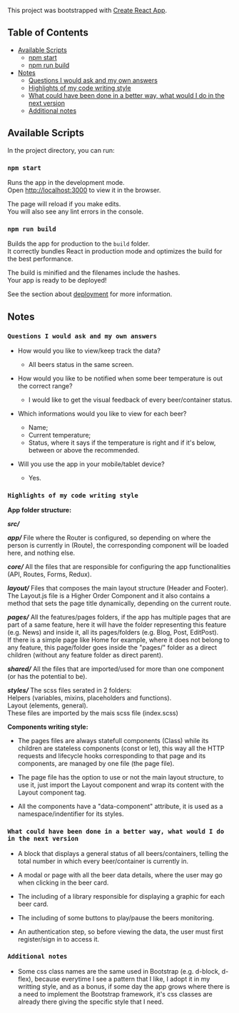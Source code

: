 This project was bootstrapped with [Create React App](https://github.com/facebook/create-react-app).

## Table of Contents

- [Available Scripts](#available-scripts)
  - [npm start](#npm-start)
  - [npm run build](#npm-run-build)
- [Notes](#notes)
  - [Questions I would ask and my own answers](#questions-i-would-ask-and-my-own-answers)
  - [Highlights of my code writing style](#highlights-of-my-code-writing-style)
  - [What could have been done in a better way, what would I do in the next version](#what-could-have-been-done-in-a-better-way-what-would-i-do-in-the-next-version)
  - [Additional notes](#additional-notes)


## Available Scripts

In the project directory, you can run:

### `npm start`

Runs the app in the development mode.<br>
Open [http://localhost:3000](http://localhost:3000) to view it in the browser.

The page will reload if you make edits.<br>
You will also see any lint errors in the console.

### `npm run build`

Builds the app for production to the `build` folder.<br>
It correctly bundles React in production mode and optimizes the build for the best performance.

The build is minified and the filenames include the hashes.<br>
Your app is ready to be deployed!

See the section about [deployment](#deployment) for more information.


## Notes

### `Questions I would ask and my own answers`

- How would you like to view/keep track the data?
  - All beers status in the same screen.

- How would you like to be notified when some beer temperature is out the correct range?
  - I would like to get the visual feedback of every beer/container status.

- Which informations would you like to view for each beer?
  - Name;
  - Current temperature;
  - Status, where it says if the temperature is right and if it's below, between or above the recommended.

- Will you use the app in your mobile/tablet device?
  - Yes.


### `Highlights of my code writing style`

**App folder structure:**

**_src/_**

**_app/_** File where the Router is configured, so depending on where the person is currently in (Route), the corresponding component will be loaded here, and nothing else.

**_core/_** All the files that are responsible for configuring the app functionalities (API, Routes, Forms, Redux).

**_layout/_** Files that composes the main layout structure (Header and Footer).<br>
The Layout.js file is a Higher Order Component and it also contains a method that sets the page title dynamically, depending on the current route.

**_pages/_** All the features/pages folders, if the app has multiple pages that are part of a same feature, here it will have the folder representing this feature (e.g. News) and inside it, all its pages/folders (e.g. Blog, Post, EditPost).</br>
If there is a simple page like Home for example, where it does not belong to any feature, this page/folder goes inside the "pages/" folder as a direct children (without any feature folder as direct parent).

**_shared/_** All the files that are imported/used for more than one component (or has the potential to be).

**_styles/_** The scss files serated in 2 folders:<br>
Helpers (variables, mixins, placeholders and functions).<br>
Layout (elements, general).<br>
These files are imported by the mais scss file (index.scss)<br>

**Components writing style:**

- The pages files are always statefull components (Class) while its children are stateless components (const or let), this way all the HTTP requests and lifecycle hooks corresponding to that page and its components, are managed by one file (the page file).

- The page file has the option to use or not the main layout structure, to use it, just import the Layout component and wrap its content with the Layout component tag.

- All the components have a "data-component" attribute, it is used as a namespace/indentifier for its styles.

### `What could have been done in a better way, what would I do in the next version`

- A block that displays a general status of all beers/containers, telling the total number in which every beer/container is currently in.

- A modal or page with all the beer data details, where the user may go when clicking in the beer card.

- The including of a library responsible for displaying a graphic for each beer card.

- The including of some buttons to play/pause the beers monitoring.

- An authentication step, so before viewing the data, the user must first register/sign in to access it.

### `Additional notes`

- Some css class names are the same used in Bootstrap (e.g. d-block, d-flex), because everytime I see a pattern that I like, I adopt it in my writting style, and as a bonus, if some day the app grows where there is a need to implement the Bootstrap framework, it's css classes are already there giving the specific style that I need.
